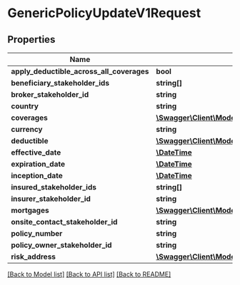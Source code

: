 # GenericPolicyUpdateV1Request

## Properties
Name | Type | Description | Notes
------------ | ------------- | ------------- | -------------
**apply_deductible_across_all_coverages** | **bool** |  | [optional] 
**beneficiary_stakeholder_ids** | **string[]** |  | [optional] 
**broker_stakeholder_id** | **string** |  | [optional] 
**country** | **string** |  | 
**coverages** | [**\Swagger\Client\Model\IGenericCoverageOrSublimitV1Request[]**](IGenericCoverageOrSublimitV1Request.md) |  | [optional] 
**currency** | **string** |  | 
**deductible** | [**\Swagger\Client\Model\DeductibleV1Request**](DeductibleV1Request.md) |  | [optional] 
**effective_date** | [**\DateTime**](\DateTime.md) |  | [optional] 
**expiration_date** | [**\DateTime**](\DateTime.md) |  | [optional] 
**inception_date** | [**\DateTime**](\DateTime.md) |  | [optional] 
**insured_stakeholder_ids** | **string[]** |  | [optional] 
**insurer_stakeholder_id** | **string** |  | [optional] 
**mortgages** | [**\Swagger\Client\Model\MortgageV1Request[]**](MortgageV1Request.md) |  | [optional] 
**onsite_contact_stakeholder_id** | **string** |  | [optional] 
**policy_number** | **string** |  | [optional] 
**policy_owner_stakeholder_id** | **string** |  | [optional] 
**risk_address** | [**\Swagger\Client\Model\AddressV1Request**](AddressV1Request.md) |  | 

[[Back to Model list]](../../README.md#documentation-for-models) [[Back to API list]](../../README.md#documentation-for-api-endpoints) [[Back to README]](../../README.md)

